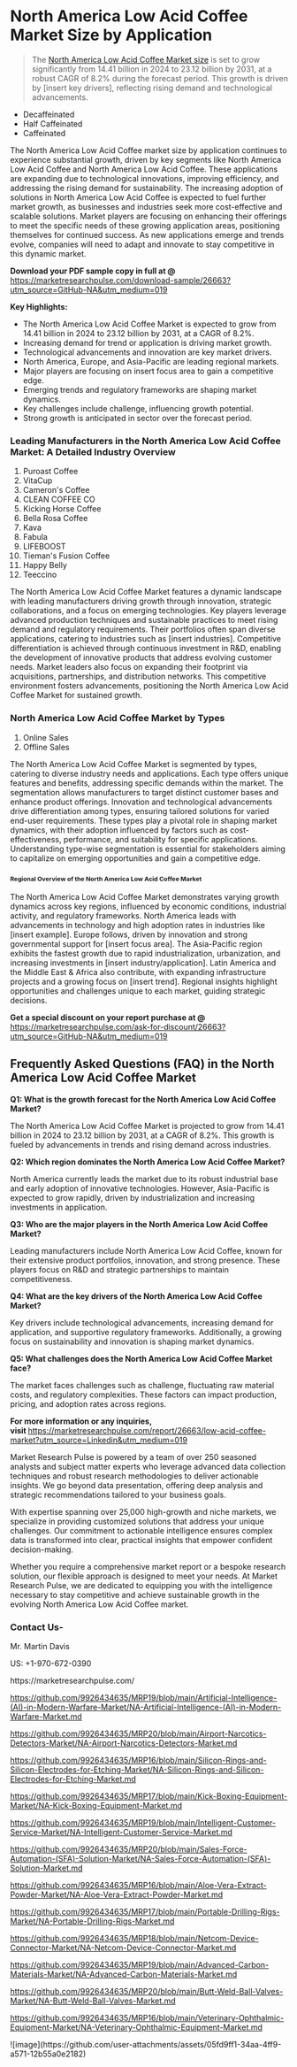 <h1>North America Low Acid Coffee Market&nbsp;Size by Application</h1><blockquote><p>The <a href="https://marketresearchpulse.com/download-sample/26663?utm_source=GitHub-NA&amp;utm_medium=019">North America Low Acid Coffee Market size</a> is set to grow significantly from 14.41 billion in 2024 to 23.12 billion by 2031, at a robust CAGR of 8.2% during the forecast period. This growth is driven by [insert key drivers], reflecting rising demand and technological advancements.</p></blockquote><ul><li>Decaffeinated<li> Half Caffeinated<li> Caffeinated</li></ul><p>The North America Low Acid Coffee market size by application continues to experience substantial growth, driven by key segments like North America Low Acid Coffee and North America Low Acid Coffee. These applications are expanding due to technological innovations, improving efficiency, and addressing the rising demand for sustainability. The increasing adoption of solutions in North America Low Acid Coffee is expected to fuel further market growth, as businesses and industries seek more cost-effective and scalable solutions. Market players are focusing on enhancing their offerings to meet the specific needs of these growing application areas, positioning themselves for continued success. As new applications emerge and trends evolve, companies will need to adapt and innovate to stay competitive in this dynamic market.</p><p><strong>Download your PDF sample copy in full at @ </strong><a href="https://marketresearchpulse.com/download-sample/26663?utm_source=GitHub-NA&amp;utm_medium=019">https://marketresearchpulse.com/download-sample/26663?utm_source=GitHub-NA&amp;utm_medium=019</a></p><p><strong>Key Highlights: </strong></p><ul><li>The North America Low Acid Coffee Market is expected to grow from 14.41 billion in 2024 to 23.12 billion by 2031, at a CAGR of 8.2%.</li><li>Increasing demand for trend or application is driving market growth.</li><li>Technological advancements and innovation are key market drivers.</li><li>North America, Europe, and Asia-Pacific are leading regional markets.</li><li>Major players are focusing on insert focus area to gain a competitive edge.</li><li>Emerging trends and regulatory frameworks are shaping market dynamics.</li><li>Key challenges include challenge, influencing growth potential.</li><li>Strong growth is anticipated in sector over the forecast period.</li></ul><h3>Leading Manufacturers in the North America Low Acid Coffee Market: A Detailed Industry Overview</h3><ol><li>Puroast Coffee</li><li>VitaCup</li><li>Cameron's Coffee</li><li>CLEAN COFFEE CO</li><li>Kicking Horse Coffee</li><li>Bella Rosa Coffee</li><li>Kava</li><li>Fabula</li><li>LIFEBOOST</li><li>Tieman's Fusion Coffee</li><li>Happy Belly</li><li>Teeccino</li></ol><div class="flex max-w-full flex-col flex-grow"><div class="min-h-8 text-message flex w-full flex-col items-end gap-2 whitespace-normal break-words [.text-message+&amp;]:mt-5" dir="auto" data-message-author-role="assistant" data-message-id="fd8432e4-4910-450d-b182-61b7bfb0a01f" data-message-model-slug="gpt-4o"><div class="flex w-full flex-col gap-1 empty:hidden first:pt-[3px]"><div class="markdown prose w-full break-words dark:prose-invert light"><p>The North America Low Acid Coffee Market features a dynamic landscape with leading manufacturers driving growth through innovation, strategic collaborations, and a focus on emerging technologies. Key players leverage advanced production techniques and sustainable practices to meet rising demand and regulatory requirements. Their portfolios often span diverse applications, catering to industries such as [insert industries]. Competitive differentiation is achieved through continuous investment in R&amp;D, enabling the development of innovative products that address evolving customer needs. Market leaders also focus on expanding their footprint via acquisitions, partnerships, and distribution networks. This competitive environment fosters advancements, positioning the North America Low Acid Coffee Market for sustained growth.</p></div></div></div></div><h3>North America Low Acid Coffee Market by Types</h3><ol><li>Online Sales<li> Offline Sales</li></ol><div class="flex max-w-full flex-col flex-grow"><div class="min-h-8 text-message flex w-full flex-col items-end gap-2 whitespace-normal break-words [.text-message+&amp;]:mt-5" dir="auto" data-message-author-role="assistant" data-message-id="084470be-0bb7-4664-bddf-5156b4f41249" data-message-model-slug="gpt-4o-mini"><div class="flex w-full flex-col gap-1 empty:hidden first:pt-[3px]"><div class="markdown prose w-full break-words dark:prose-invert light"><p>The North America Low Acid Coffee Market is segmented by types, catering to diverse industry needs and applications. Each type offers unique features and benefits, addressing specific demands within the market. The segmentation allows manufacturers to target distinct customer bases and enhance product offerings. Innovation and technological advancements drive differentiation among types, ensuring tailored solutions for varied end-user requirements. These types play a pivotal role in shaping market dynamics, with their adoption influenced by factors such as cost-effectiveness, performance, and suitability for specific applications. Understanding type-wise segmentation is essential for stakeholders aiming to capitalize on emerging opportunities and gain a competitive edge.</p></div></div></div></div><h3><span style="font-size: 11px;">Regional Overview of the North America Low Acid Coffee Market</span></h3><div class="flex max-w-full flex-col flex-grow"><div class="min-h-8 text-message flex w-full flex-col items-end gap-2 whitespace-normal break-words [.text-message+&amp;]:mt-5" dir="auto" data-message-author-role="assistant" data-message-id="e9038762-ce64-4e30-91c9-9bd413514231" data-message-model-slug="gpt-4o-mini"><div class="flex w-full flex-col gap-1 empty:hidden first:pt-[3px]"><div class="markdown prose w-full break-words dark:prose-invert light"><p>The North America Low Acid Coffee Market demonstrates varying growth dynamics across key regions, influenced by economic conditions, industrial activity, and regulatory frameworks. North America leads with advancements in technology and high adoption rates in industries like [insert example]. Europe follows, driven by innovation and strong governmental support for [insert focus area]. The Asia-Pacific region exhibits the fastest growth due to rapid industrialization, urbanization, and increasing investments in [insert industry/application]. Latin America and the Middle East &amp; Africa also contribute, with expanding infrastructure projects and a growing focus on [insert trend]. Regional insights highlight opportunities and challenges unique to each market, guiding strategic decisions.</p></div></div></div></div><p><strong>Get a special discount on your report purchase at @ </strong><a href="https://marketresearchpulse.com/ask-for-discount/26663?utm_source=GitHub-NA&amp;utm_medium=019">https://marketresearchpulse.com/ask-for-discount/26663?utm_source=GitHub-NA&amp;utm_medium=019</a></p><h2>Frequently Asked Questions (FAQ) in the North America Low Acid Coffee Market</h2><p><strong>Q1: What is the growth forecast for the North America Low Acid Coffee Market?</strong></p><p>The North America Low Acid Coffee Market is projected to grow from 14.41 billion in 2024 to 23.12 billion by 2031, at a CAGR of 8.2%. This growth is fueled by advancements in trends and rising demand across industries.</p><p><strong>Q2: Which region dominates the North America Low Acid Coffee Market?</strong></p><p>North America currently leads the market due to its robust industrial base and early adoption of innovative technologies. However, Asia-Pacific is expected to grow rapidly, driven by industrialization and increasing investments in application.</p><p><strong>Q3: Who are the major players in the North America Low Acid Coffee Market?</strong></p><p>Leading manufacturers include North America Low Acid Coffee, known for their extensive product portfolios, innovation, and strong presence. These players focus on R&amp;D and strategic partnerships to maintain competitiveness.</p><p><strong>Q4: What are the key drivers of the North America Low Acid Coffee Market?</strong></p><p>Key drivers include technological advancements, increasing demand for application, and supportive regulatory frameworks. Additionally, a growing focus on sustainability and innovation is shaping market dynamics.</p><p><strong>Q5: What challenges does the North America Low Acid Coffee Market face?</strong></p><p>The market faces challenges such as challenge, fluctuating raw material costs, and regulatory complexities. These factors can impact production, pricing, and adoption rates across regions.</p><p><strong>For more information or any inquiries, visit&nbsp;</strong><a href="https://marketresearchpulse.com/report/26663/low-acid-coffee-market?utm_source=Linkedin&utm_medium=019">https://marketresearchpulse.com/report/26663/low-acid-coffee-market?utm_source=Linkedin&utm_medium=019</a></p><p>Market Research Pulse is powered by a team of over 250 seasoned analysts and subject matter experts who leverage advanced data collection techniques and robust research methodologies to deliver actionable insights. We go beyond data presentation, offering deep analysis and strategic recommendations tailored to your business goals.</p><p>With expertise spanning over 25,000 high-growth and niche markets, we specialize in providing customized solutions that address your unique challenges. Our commitment to actionable intelligence ensures complex data is transformed into clear, practical insights that empower confident decision-making.</p><p>Whether you require a comprehensive market report or a bespoke research solution, our flexible approach is designed to meet your needs. At Market Research Pulse, we are dedicated to equipping you with the intelligence necessary to stay competitive and achieve sustainable growth in the evolving North America Low Acid Coffee market.</p><h3><strong>Contact Us-</strong></h3><p>Mr. Martin Davis</p><p>US: +1-970-672-0390</p><p>https://marketresearchpulse.com/</p><p><a href="https://github.com/9926434635/MRP19/blob/main/Artificial-Intelligence-(AI)-in-Modern-Warfare-Market/NA-Artificial-Intelligence-(AI)-in-Modern-Warfare-Market.md">https://github.com/9926434635/MRP19/blob/main/Artificial-Intelligence-(AI)-in-Modern-Warfare-Market/NA-Artificial-Intelligence-(AI)-in-Modern-Warfare-Market.md</a></p><p><a href="https://github.com/9926434635/MRP20/blob/main/Airport-Narcotics-Detectors-Market/NA-Airport-Narcotics-Detectors-Market.md">https://github.com/9926434635/MRP20/blob/main/Airport-Narcotics-Detectors-Market/NA-Airport-Narcotics-Detectors-Market.md</a></p><p><a href="https://github.com/9926434635/MRP16/blob/main/Silicon-Rings-and-Silicon-Electrodes-for-Etching-Market/NA-Silicon-Rings-and-Silicon-Electrodes-for-Etching-Market.md">https://github.com/9926434635/MRP16/blob/main/Silicon-Rings-and-Silicon-Electrodes-for-Etching-Market/NA-Silicon-Rings-and-Silicon-Electrodes-for-Etching-Market.md</a></p><p><a href="https://github.com/9926434635/MRP17/blob/main/Kick-Boxing-Equipment-Market/NA-Kick-Boxing-Equipment-Market.md">https://github.com/9926434635/MRP17/blob/main/Kick-Boxing-Equipment-Market/NA-Kick-Boxing-Equipment-Market.md</a></p><p><a href="https://github.com/9926434635/MRP19/blob/main/Intelligent-Customer-Service-Market/NA-Intelligent-Customer-Service-Market.md">https://github.com/9926434635/MRP19/blob/main/Intelligent-Customer-Service-Market/NA-Intelligent-Customer-Service-Market.md</a></p><p><a href="https://github.com/9926434635/MRP20/blob/main/Sales-Force-Automation-(SFA)-Solution-Market/NA-Sales-Force-Automation-(SFA)-Solution-Market.md">https://github.com/9926434635/MRP20/blob/main/Sales-Force-Automation-(SFA)-Solution-Market/NA-Sales-Force-Automation-(SFA)-Solution-Market.md</a></p><p><a href="https://github.com/9926434635/MRP16/blob/main/Aloe-Vera-Extract-Powder-Market/NA-Aloe-Vera-Extract-Powder-Market.md">https://github.com/9926434635/MRP16/blob/main/Aloe-Vera-Extract-Powder-Market/NA-Aloe-Vera-Extract-Powder-Market.md</a></p><p><a href="https://github.com/9926434635/MRP17/blob/main/Portable-Drilling-Rigs-Market/NA-Portable-Drilling-Rigs-Market.md">https://github.com/9926434635/MRP17/blob/main/Portable-Drilling-Rigs-Market/NA-Portable-Drilling-Rigs-Market.md</a></p><p><a href="https://github.com/9926434635/MRP18/blob/main/Netcom-Device-Connector-Market/NA-Netcom-Device-Connector-Market.md">https://github.com/9926434635/MRP18/blob/main/Netcom-Device-Connector-Market/NA-Netcom-Device-Connector-Market.md</a></p><p><a href="https://github.com/9926434635/MRP19/blob/main/Advanced-Carbon-Materials-Market/NA-Advanced-Carbon-Materials-Market.md">https://github.com/9926434635/MRP19/blob/main/Advanced-Carbon-Materials-Market/NA-Advanced-Carbon-Materials-Market.md</a></p><p><a href="https://github.com/9926434635/MRP20/blob/main/Butt-Weld-Ball-Valves-Market/NA-Butt-Weld-Ball-Valves-Market.md">https://github.com/9926434635/MRP20/blob/main/Butt-Weld-Ball-Valves-Market/NA-Butt-Weld-Ball-Valves-Market.md</a></p><p><a href="https://github.com/9926434635/MRP16/blob/main/Veterinary-Ophthalmic-Equipment-Market/NA-Veterinary-Ophthalmic-Equipment-Market.md">https://github.com/9926434635/MRP16/blob/main/Veterinary-Ophthalmic-Equipment-Market/NA-Veterinary-Ophthalmic-Equipment-Market.md</a></p>
![image](https://github.com/user-attachments/assets/05fd9ff1-34aa-4ff9-a571-12b55a0e2182)
